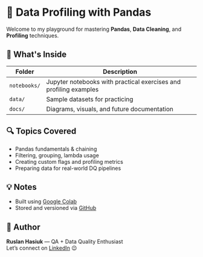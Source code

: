 # 🐼 Data Profiling with Pandas

Welcome to my playground for mastering **Pandas**, **Data Cleaning**, and **Profiling** techniques.

## 🚀 What's Inside

| Folder | Description |
|--------|-------------|
| `notebooks/` | Jupyter notebooks with practical exercises and profiling examples |
| `data/` | Sample datasets for practicing |
| `docs/` | Diagrams, visuals, and future documentation |

## 🔍 Topics Covered
- Pandas fundamentals & chaining
- Filtering, grouping, lambda usage
- Creating custom flags and profiling metrics
- Preparing data for real-world DQ pipelines

## 💡 Notes
- Built using [Google Colab](https://colab.research.google.com/)
- Stored and versioned via [GitHub](https://github.com/RuslanHasiuk/Data_Profiling_Pandas-)

## 👋 Author
**Ruslan Hasiuk** — QA + Data Quality Enthusiast  
Let’s connect on [LinkedIn](https://www.linkedin.com/in/ruslan-hasiuk/) 😉
